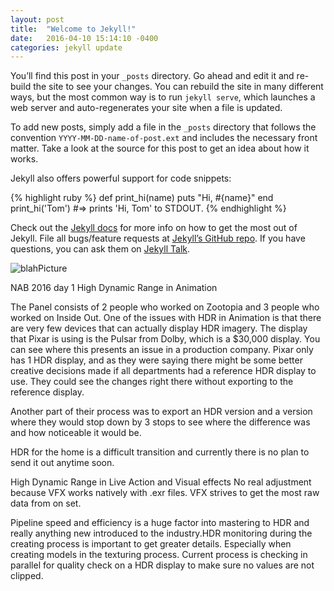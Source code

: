 ```yaml
---
layout: post
title:  "Welcome to Jekyll!"
date:   2016-04-10 15:14:10 -0400
categories: jekyll update
---
```

You’ll find this post in your `_posts` directory. Go ahead and edit it and
re-build the site to see your changes. You can rebuild the site in many
different ways, but the most common way is to run `jekyll serve`, which launches
 a web server and auto-regenerates your site when a file is updated.

To add new posts, simply add a file in the `_posts` directory that follows the
convention `YYYY-MM-DD-name-of-post.ext` and includes the necessary front
matter. Take a look at the source for this post to get an idea about how it
works.

Jekyll also offers powerful support for code snippets:

{% highlight ruby %}
def print_hi(name)
  puts "Hi, #{name}"
end
print_hi('Tom')
#=> prints 'Hi, Tom' to STDOUT.
{% endhighlight %}

Check out the [Jekyll docs][jekyll-docs] for more info on how to get the most
out of Jekyll. File all bugs/feature requests at
[Jekyll’s GitHub repo][jekyll-gh]. If you have questions, you can ask them on
[Jekyll Talk][jekyll-talk].

[jekyll-docs]: http://jekyllrb.com/docs/home
[jekyll-gh]:   https://github.com/jekyll/jekyll
[jekyll-talk]: https://talk.jekyllrb.com/



![blahPicture](imagename.jpg)


NAB 2016 day 1
High Dynamic Range in Animation

The Panel consists of 2 people who worked on Zootopia and 3 people who worked on
Inside Out. One of the issues with HDR in Animation is that there are very few
devices that can actually display HDR imagery. The display that Pixar is using
is the Pulsar from Dolby, which is a $30,000 display. You can see where this presents an issue in a production company. Pixar only has 1 HDR display, and as
they were saying there might be some better creative decisions made if all
departments had a reference HDR display to use. They could see the changes right
there without exporting to the reference display.

Another part of their process was to export an HDR version and a version where they would stop down by 3 stops to see where the difference was and how
noticeable it would be.

HDR for the home is a difficult transition and currently there is no plan to
send it out anytime soon.


High Dynamic Range in Live Action and Visual effects
No real adjustment because VFX works natively with .exr files. VFX strives to
get the most raw data from on set.

Pipeline speed and efficiency is a huge factor into mastering to HDR and really
anything new introduced to the industry.HDR monitoring during the creating
process is important to get greater details. Especially when creating models
in the texturing process. Current process is checking in parallel for quality
check on a HDR display to make sure no values are not clipped. 

